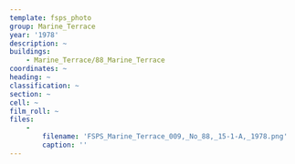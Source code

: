 ```yaml
---
template: fsps_photo
group: Marine_Terrace
year: '1978'
description: ~
buildings:
    - Marine_Terrace/88_Marine_Terrace
coordinates: ~
heading: ~
classification: ~
section: ~
cell: ~
film_roll: ~
files:
    -
        filename: 'FSPS_Marine_Terrace_009,_No_88,_15-1-A,_1978.png'
        caption: ''
---
```

